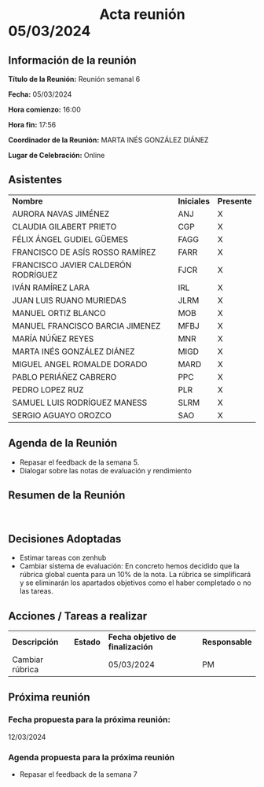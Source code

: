 # &nbsp;&nbsp;&nbsp;&nbsp;&nbsp;&nbsp;&nbsp;&nbsp;&nbsp;&nbsp;&nbsp;&nbsp;&nbsp;&nbsp;&nbsp;&nbsp;&nbsp;&nbsp;&nbsp;&nbsp;&nbsp;&nbsp;&nbsp;&nbsp;&nbsp;&nbsp;&nbsp; Acta reunión 05/03/2024


## Información de la reunión

**Título de la Reunión:** Reunión semanal 6

**Fecha:** 05/03/2024 

**Hora comienzo:** 16:00

**Hora fin:** 17:56

**Coordinador de la Reunión:** MARTA INÉS GONZÁLEZ DIÁNEZ

**Lugar de Celebración:** Online




## Asistentes

<table>
  <tr>
   <td><strong>Nombre</strong>
   </td>
   <td><strong>Iniciales</strong>
   </td>
   <td><strong>Presente</strong>
   </td>
  </tr>
  <tr>
    <td>AURORA NAVAS JIMÉNEZ</td>
    <td>ANJ</td>
    <td>X</td>
  </tr>
  <tr>
    <td>CLAUDIA GILABERT PRIETO</td>
    <td>CGP</td>
    <td>X</td>
  </tr>
  <tr>
    <td>FÉLIX ÁNGEL GUDIEL GÜEMES</td>
    <td>FAGG</td>
    <td>X</td>
  </tr>
  <tr>
    <td>FRANCISCO DE ASÍS ROSSO RAMÍREZ</td>
    <td>FARR</td>
    <td>X</td>
  </tr>
  <tr>
    <td>FRANCISCO JAVIER CALDERÓN RODRÍGUEZ</td>
    <td>FJCR</td>
    <td>X</td>
  </tr>
  <tr>
    <td>IVÁN RAMÍREZ LARA</td>
    <td>IRL</td>
    <td>X</td>
  </tr>
  <tr>
    <td>JUAN LUIS RUANO MURIEDAS</td>
    <td>JLRM</td>
    <td>X</td>
  </tr>
  <tr>
    <td>MANUEL ORTIZ BLANCO</td>
    <td>MOB</td>
    <td>X</td>
  </tr>
  <tr>
    <td>MANUEL FRANCISCO BARCIA JIMENEZ</td>
    <td>MFBJ</td>
    <td>X</td>
  </tr>
  <tr>
    <td>MARÍA NÚÑEZ REYES</td>
    <td>MNR</td>
    <td>X</td>
  </tr>
  <tr>
    <td>MARTA INÉS GONZÁLEZ DIÁNEZ</td>
    <td>MIGD</td>
    <td>X</td>
  </tr>
  <tr>
    <td>MIGUEL ANGEL ROMALDE DORADO</td>
    <td>MARD</td>
    <td>X</td>
  </tr>
  <tr>
    <td>PABLO PERIÁÑEZ CABRERO</td>
    <td>PPC</td>
    <td>X</td>
  </tr>
  <tr>
    <td>PEDRO LOPEZ RUZ</td>
    <td>PLR</td>
    <td>X</td>
  </tr>
  <tr>
    <td>SAMUEL LUIS RODRÍGUEZ MANESS</td>
    <td>SLRM</td>
    <td>X</td>
  </tr>
  <tr>
    <td>SERGIO AGUAYO OROZCO</td>
    <td>SAO</td>
    <td>X</td>
  </tr>
</table>

## Agenda de la Reunión

- Repasar el feedback de la semana 5.
- Dialogar sobre las notas de evaluación y rendimiento



## Resumen de la Reunión

<br/>

## Decisiones Adoptadas

- Estimar tareas con zenhub
- Cambiar sistema de evaluación: En concreto hemos decidido que la rúbrica global cuenta para un 10% de la nota. La rúbrica se simplificará y se eliminarán los apartados objetivos como el haber completado o no las tareas.


## Acciones / Tareas a realizar

<table>
  <tr>
   <td><strong>Descripción</strong></td>
   <td><strong>Estado</strong></td>
   <td><strong>Fecha objetivo de finalización</strong></td>
   <td><strong>Responsable</strong></td>
  </tr>
  <tr>
   <td>Cambiar rúbrica</td>
   <td></td>
   <td>05/03/2024</td>
   <td>PM</td>
  </tr>
</table>

## Próxima reunión

### Fecha propuesta para la próxima reunión:
12/03/2024

### Agenda propuesta para la próxima reunión

- Repasar el feedback de la semana 7





